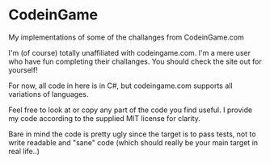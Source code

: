 # CodeinGame
My implementations of some of the challanges from CodeinGame.com

I'm (of course) totally unaffiliated with codeingame.com. I'm a mere user who have fun completing their challanges.
You should check the site out for yourself!

For now, all code in here is in C#, but codeingame.com supports all variations of languages.

Feel free to look at or copy any part of the code you find useful. 
I provide my code according to the supplied MIT license for clarity.

Bare in mind the code is pretty ugly since the target is to pass tests, not to write readable and "sane" code (which should really be your main target in real life..)
